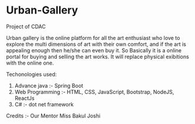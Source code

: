 # Urban-Gallery
Project of CDAC

Urban gallery is the online platform for all the art enthusiast who love to explore the multi dimensions of art with their own comfort, and if the art is appealing enough then he/she can even buy it. So Basically it is a online portal for buying and selling the art works.
It will replace physical exibitions with the online one.

Techonologies used:
1. Advance java :-   Spring Boot
2. Web Programming :-  HTML, CSS, JavaScript, Bootstrap, NodeJS, ReactJs 
3. C# :- dot net framework

Credits :-
   Our Mentor Miss Bakul Joshi 
